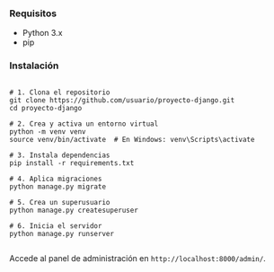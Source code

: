 ### Requisitos

*   Python 3.x
*   pip

### Instalación
```

# 1. Clona el repositorio
git clone https://github.com/usuario/proyecto-django.git
cd proyecto-django

# 2. Crea y activa un entorno virtual
python -m venv venv
source venv/bin/activate  # En Windows: venv\Scripts\activate

# 3. Instala dependencias
pip install -r requirements.txt

# 4. Aplica migraciones
python manage.py migrate

# 5. Crea un superusuario
python manage.py createsuperuser

# 6. Inicia el servidor
python manage.py runserver
    
```

Accede al panel de administración en `http://localhost:8000/admin/`.
